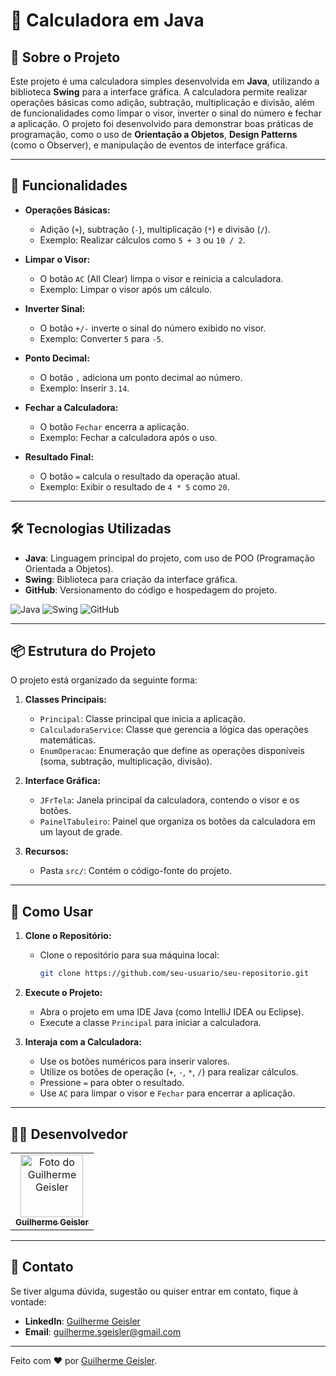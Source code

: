 # 🧮 Calculadora em Java

## 📖 Sobre o Projeto

Este projeto é uma calculadora simples desenvolvida em **Java**, utilizando a biblioteca **Swing** para a interface gráfica. A calculadora permite realizar operações básicas como adição, subtração, multiplicação e divisão, além de funcionalidades como limpar o visor, inverter o sinal do número e fechar a aplicação. O projeto foi desenvolvido para demonstrar boas práticas de programação, como o uso de **Orientação a Objetos**, **Design Patterns** (como o Observer), e manipulação de eventos de interface gráfica.

---

## 🚀 Funcionalidades

- **Operações Básicas:**  
  - Adição (`+`), subtração (`-`), multiplicação (`*`) e divisão (`/`).  
  - Exemplo: Realizar cálculos como `5 + 3` ou `10 / 2`.

- **Limpar o Visor:**  
  - O botão `AC` (All Clear) limpa o visor e reinicia a calculadora.  
  - Exemplo: Limpar o visor após um cálculo.

- **Inverter Sinal:**  
  - O botão `+/-` inverte o sinal do número exibido no visor.  
  - Exemplo: Converter `5` para `-5`.

- **Ponto Decimal:**  
  - O botão `,` adiciona um ponto decimal ao número.  
  - Exemplo: Inserir `3.14`.

- **Fechar a Calculadora:**  
  - O botão `Fechar` encerra a aplicação.  
  - Exemplo: Fechar a calculadora após o uso.

- **Resultado Final:**  
  - O botão `=` calcula o resultado da operação atual.  
  - Exemplo: Exibir o resultado de `4 * 5` como `20`.

---

## 🛠️ Tecnologias Utilizadas

- **Java**: Linguagem principal do projeto, com uso de POO (Programação Orientada a Objetos).  
- **Swing**: Biblioteca para criação da interface gráfica.  
- **GitHub**: Versionamento do código e hospedagem do projeto.  

![Java](https://img.shields.io/badge/Java-ED8B00?style=for-the-badge&logo=openjdk&logoColor=white) ![Swing](https://img.shields.io/badge/Swing-ED8B00?style=for-the-badge&logo=java&logoColor=white) ![GitHub](https://img.shields.io/badge/GitHub-100000?style=for-the-badge&logo=github&logoColor=white)

---

## 📦 Estrutura do Projeto

O projeto está organizado da seguinte forma:  

1. **Classes Principais:**  
   - `Principal`: Classe principal que inicia a aplicação.  
   - `CalculadoraService`: Classe que gerencia a lógica das operações matemáticas.  
   - `EnumOperacao`: Enumeração que define as operações disponíveis (soma, subtração, multiplicação, divisão).  

2. **Interface Gráfica:**  
   - `JFrTela`: Janela principal da calculadora, contendo o visor e os botões.  
   - `PainelTabuleiro`: Painel que organiza os botões da calculadora em um layout de grade.  

3. **Recursos:**  
   - Pasta `src/`: Contém o código-fonte do projeto.  

---

## 🎯 Como Usar

1. **Clone o Repositório:**  
   - Clone o repositório para sua máquina local:  
     ```bash
     git clone https://github.com/seu-usuario/seu-repositorio.git
     ```

2. **Execute o Projeto:**  
   - Abra o projeto em uma IDE Java (como IntelliJ IDEA ou Eclipse).  
   - Execute a classe `Principal` para iniciar a calculadora.  

3. **Interaja com a Calculadora:**  
   - Use os botões numéricos para inserir valores.  
   - Utilize os botões de operação (`+`, `-`, `*`, `/`) para realizar cálculos.  
   - Pressione `=` para obter o resultado.  
   - Use `AC` para limpar o visor e `Fechar` para encerrar a aplicação.  

---

## 🧑‍💻 Desenvolvedor

<table>
  <tr>
    <td align="center">
      <a href="https://www.linkedin.com/in/guilhermegeisler/">
        <img src="https://avatars.githubusercontent.com/u/53203780?s=400&u=9a85ac6d2d3c55a872ab0bafd1d38d8bd0da5cc4&v=4" width="100px;" alt="Foto do Guilherme Geisler"/><br>
        <sub>
          <b>Guilherme Geisler</b>
        </sub>
      </a>
    </td>
  </tr>
</table>

---

## 📧 Contato

Se tiver alguma dúvida, sugestão ou quiser entrar em contato, fique à vontade:  

- **LinkedIn**: [Guilherme Geisler](https://www.linkedin.com/in/guilhermegeisler/)  
- **Email**: [guilherme.sgeisler@gmail.com](mailto:guilherme.sgeisler@gmail.com)  

---

Feito com ❤️ por [Guilherme Geisler](https://www.linkedin.com/in/guilhermegeisler/).
